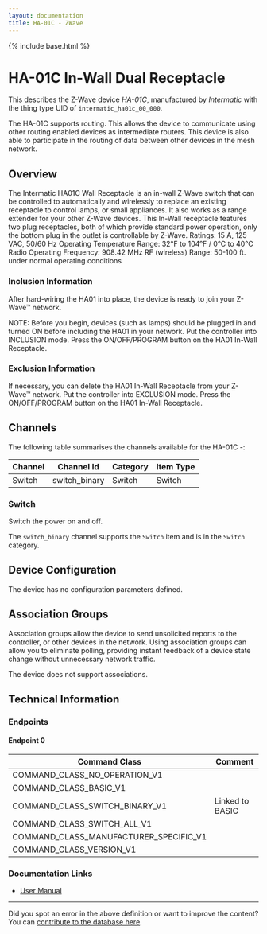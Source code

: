 ```yaml
---
layout: documentation
title: HA-01C - ZWave
---
```


{% include base.html %}

# HA-01C In-Wall Dual Receptacle
This describes the Z-Wave device *HA-01C*, manufactured by *Intermatic* with the thing type UID of ```intermatic_ha01c_00_000```.

The HA-01C supports routing. This allows the device to communicate using other routing enabled devices as intermediate routers.  This device is also able to participate in the routing of data between other devices in the mesh network.

## Overview

The Intermatic HA01C Wall Receptacle is an in­-wall Z-­Wave switch that can be controlled to automatically and wirelessly to replace an existing receptacle to control lamps, or small appliances. It also works as a range extender for your other Z-­Wave devices. This In-Wall receptacle features two plug receptacles, both of which provide standard power operation, only the bottom plug in the outlet is controllable by Z-Wave. Ratings: 15 A, 125 VAC, 50/60 Hz Operating Temperature Range: 32°F to 104°F / 0°C to 40°C Radio Operating Frequency: 908.42 MHz RF (wireless) Range: 50-100 ft. under normal operating conditions

### Inclusion Information

After hard-wiring the HA01 into place, the device is ready to join your Z-Wave™ network.

NOTE: Before you begin, devices (such as lamps) should be plugged in and turned ON before including the HA01 in your network. Put the controller into INCLUSION mode. Press the ON/OFF/PROGRAM button on the HA01 In-Wall Receptacle.

### Exclusion Information

If necessary, you can delete the HA01 In-Wall Receptacle from your Z-Wave™ network. Put the controller into EXCLUSION mode. Press the ON/OFF/PROGRAM button on the HA01 In-Wall Receptacle.

## Channels

The following table summarises the channels available for the HA-01C -:

| Channel | Channel Id | Category | Item Type |
|---------|------------|----------|-----------|
| Switch | switch_binary | Switch | Switch | 

### Switch

Switch the power on and off.

The ```switch_binary``` channel supports the ```Switch``` item and is in the ```Switch``` category.



## Device Configuration

The device has no configuration parameters defined.

## Association Groups

Association groups allow the device to send unsolicited reports to the controller, or other devices in the network. Using association groups can allow you to eliminate polling, providing instant feedback of a device state change without unnecessary network traffic.

The device does not support associations.
## Technical Information

### Endpoints

#### Endpoint 0

| Command Class | Comment |
|---------------|---------|
| COMMAND_CLASS_NO_OPERATION_V1| |
| COMMAND_CLASS_BASIC_V1| |
| COMMAND_CLASS_SWITCH_BINARY_V1| Linked to BASIC|
| COMMAND_CLASS_SWITCH_ALL_V1| |
| COMMAND_CLASS_MANUFACTURER_SPECIFIC_V1| |
| COMMAND_CLASS_VERSION_V1| |

### Documentation Links

* [User Manual](https://www.cd-jackson.com/zwave_device_uploads/304/Intermatic-HA01C-manual.pdf)

---

Did you spot an error in the above definition or want to improve the content?
You can [contribute to the database here](http://www.cd-jackson.com/index.php/zwave/zwave-device-database/zwave-device-list/devicesummary/304).
